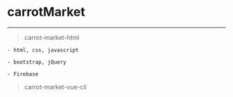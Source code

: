 # carrotMarket
---
> carrot-market-html

    - html, css, javascript
    
    - bootstrap, jQuery
    
    - Firebase
    
> carrot-market-vue-cli
